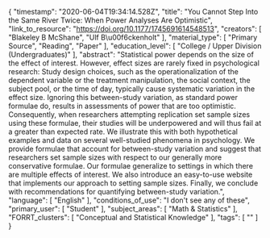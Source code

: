 {
    "timestamp": "2020-06-04T19:34:14.528Z",
    "title": "You Cannot Step Into the Same River Twice: When Power Analyses Are Optimistic",
    "link_to_resource": "https://doi.org/10.1177/1745691614548513",
    "creators": [
        "Blakeley B McShane",
        "Ulf B\u00f6ckenholt"
    ],
    "material_type": [
        "Primary Source",
        "Reading",
        "Paper"
    ],
    "education_level": [
        "College / Upper Division (Undergraduates)"
    ],
    "abstract": "Statistical power depends on the size of the effect of interest. However, effect sizes are rarely fixed in psychological research: Study design choices, such as the operationalization of the dependent variable or the treatment manipulation, the social context, the subject pool, or the time of day, typically cause systematic variation in the effect size. Ignoring this between-study variation, as standard power formulae do, results in assessments of power that are too optimistic. Consequently, when researchers attempting replication set sample sizes using these formulae, their studies will be underpowered and will thus fail at a greater than expected rate. We illustrate this with both hypothetical examples and data on several well-studied phenomena in psychology. We provide formulae that account for between-study variation and suggest that researchers set sample sizes with respect to our generally more conservative formulae. Our formulae generalize to settings in which there are multiple effects of interest. We also introduce an easy-to-use website that implements our approach to setting sample sizes. Finally, we conclude with recommendations for quantifying between-study variation.",
    "language": [
        "English"
    ],
    "conditions_of_use": "I don't see any of these",
    "primary_user": [
        "Student"
    ],
    "subject_areas": [
        "Math & Statistics"
    ],
    "FORRT_clusters": [
        "Conceptual and Statistical Knowledge"
    ],
    "tags": [
        ""
    ]
}